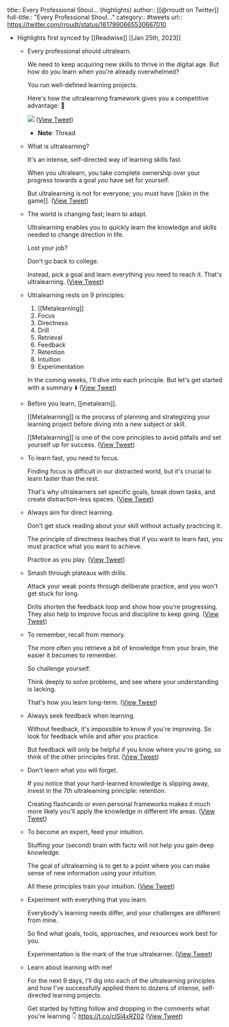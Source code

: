 title:: Every Professional Shoul... (highlights)
author:: [[@rroudt on Twitter]]
full-title:: "Every Professional Shoul..."
category:: #tweets
url:: https://twitter.com/rroudt/status/1617990665530667010

- Highlights first synced by [[Readwise]] [[Jan 25th, 2023]]
	- Every professional should ultralearn.
	  
	  We need to keep acquiring new skills to thrive in the digital age. But how do you learn when you're already overwhelmed?
	  
	  You run well-defined learning projects.
	  
	  Here's how the ultralearning framework gives you a competitive advantage: 🧵 
	  
	  ![](https://pbs.twimg.com/media/FnRB7n1aMAAC3q8.jpg) ([View Tweet](https://twitter.com/rroudt/status/1617990665530667010))
		- **Note**: Thread
	- What is ultralearning?
	  
	  It's an intense, self-directed way of learning skills fast.
	  
	  When you ultralearn, you take complete ownership over your progress towards a goal *you* have set for yourself.
	  
	  But ultralearning is not for everyone; you must have [[skin in the game]]. ([View Tweet](https://twitter.com/rroudt/status/1617990669892726784))
	- The world is changing fast; learn to adapt.
	  
	  Ultralearning enables you to quickly learn the knowledge and skills needed to change direction in life.
	  
	  Lost your job?
	  
	  Don't go back to college.
	  
	  Instead, pick a goal and learn everything you need to reach it. That's ultralearning. ([View Tweet](https://twitter.com/rroudt/status/1617990672501571584))
	- Ultralearning rests on 9 principles:
	  
	  1) [[Metalearning]]
	  2) Focus
	  3) Directness
	  4) Drill
	  5) Retrieval
	  6) Feedback
	  7) Retention
	  8) Intuition
	  9) Experimentation
	  
	  In the coming weeks, I'll dive into each principle. But let's get started with a summary ⬇️ ([View Tweet](https://twitter.com/rroudt/status/1617990675123023874))
	- Before you learn, [[metalearn]].
	  
	  [[Metalearning]] is the process of planning and strategizing your learning project before diving into a new subject or skill.
	  
	  [[Metalearning]] is one of the core principles to avoid pitfalls and set yourself up for success. ([View Tweet](https://twitter.com/rroudt/status/1617990677694156801))
	- To learn fast, you need to focus.
	  
	  Finding focus is difficult in our distracted world, but it's crucial to learn faster than the rest.
	  
	  That's why ultralearners set specific goals, break down tasks, and create distraction-less spaces. ([View Tweet](https://twitter.com/rroudt/status/1617990680311390211))
	- Always aim for direct learning.
	  
	  Don't get stuck reading about your skill without actually practicing it.
	  
	  The principle of directness teaches that if you want to learn fast, you must practice what you want to achieve.
	  
	  Practice as you play. ([View Tweet](https://twitter.com/rroudt/status/1617990682924437505))
	- Smash through plateaus with drills.
	  
	  Attack your weak points through deliberate practice, and you won't get stuck for long.
	  
	  Drills shorten the feedback loop and show how you're progressing. They also help to improve focus and discipline to keep going. ([View Tweet](https://twitter.com/rroudt/status/1617990685499740161))
	- To remember, recall from memory.
	  
	  The more often you retrieve a bit of knowledge from your brain, the easier it becomes to remember.
	  
	  So challenge yourself.
	  
	  Think deeply to solve problems, and see where your understanding is lacking.
	  
	  That's how you learn long-term. ([View Tweet](https://twitter.com/rroudt/status/1617990688091799552))
	- Always seek feedback when learning.
	  
	  Without feedback, it's impossible to know if you're improving. So look for feedback while and after you practice.
	  
	  But feedback will only be helpful if you know where you're going, so think of the other principles first. ([View Tweet](https://twitter.com/rroudt/status/1617990690730053632))
	- Don't learn what you will forget.
	  
	  If you notice that your hard-learned knowledge is slipping away, invest in the 7th ultralearning principle: retention.
	  
	  Creating flashcards or even personal frameworks makes it much more likely you'll apply the knowledge in different life areas. ([View Tweet](https://twitter.com/rroudt/status/1617990693389225984))
	- To become an expert, feed your intuition.
	  
	  Stuffing your (second) brain with facts will not help you gain deep knowledge.
	  
	  The goal of ultralearning is to get to a point where you can make sense of new information using your intuition.
	  
	  All these principles train your intuition. ([View Tweet](https://twitter.com/rroudt/status/1617990695998083072))
	- Experiment with everything that you learn.
	  
	  Everybody's learning needs differ, and your challenges are different from mine.
	  
	  So find what goals, tools, approaches, and resources work best for you.
	  
	  Experimentation is the mark of the true ultralearner. ([View Tweet](https://twitter.com/rroudt/status/1617990698598563840))
	- Learn about learning with me!
	  
	  For the next 9 days, I'll dig into each of the ultralearning principles and how I've successfully applied them to dozens of intense, self-directed learning projects.
	  
	  Get started by hitting follow and dropping in the comments what you're learning 👇 https://t.co/cISl4xRZ02 ([View Tweet](https://twitter.com/rroudt/status/1617990701249355778))